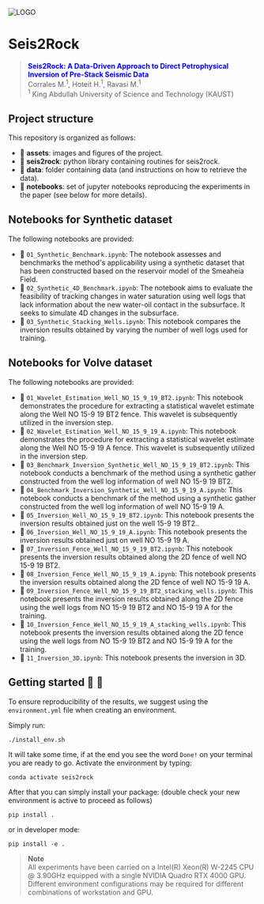 ![LOGO](https://github.com/DIG-Kaust/Seis2Rock/blob/main/assets/Seis2Rock_Banner_Repo.gif)

# Seis2Rock

> **<span style='color: blue;'>Seis2Rock: A Data-Driven Approach to Direct Petrophysical Inversion of Pre-Stack Seismic Data</span>** \
> Corrales M.<sup>1</sup>, Hoteit H.<sup>1</sup>, Ravasi M.<sup>1</sup>\
> <sup>1</sup> King Abdullah University of Science and Technology (KAUST)


## Project structure
This repository is organized as follows:

* :open_file_folder: **assets**: images and figures of the project.
* :open_file_folder: **seis2rock**: python library containing routines for seis2rock.
* :open_file_folder: **data**: folder containing data (and instructions on how to retrieve the data).
* :open_file_folder: **notebooks**: set of jupyter notebooks reproducing the experiments in the paper (see below for more details).


## Notebooks for Synthetic dataset
The following notebooks are provided:

- :orange_book: ``01_Synthetic_Benchmark.ipynb``: The notebook assesses and benchmarks the method's applicability using a synthetic dataset that has been constructed based on the reservoir model of the Smeaheia Field.
- :orange_book: ``02_Synthetic_4D_Benchmark.ipynb``: The notebook aims to evaluate the feasibility of tracking changes in water saturation using well logs that lack information about the new water-oil contact in the subsurface. It seeks to simulate 4D changes in the subsurface.
- :orange_book: ``03_Synthetic_Stacking_Wells.ipynb``: This notebook compares the inversion results obtained by varying the number of well logs used for training.

## Notebooks for Volve dataset
The following notebooks are provided:

- :blue_book: ``01_Wavelet_Estimation_Well_NO_15_9_19_BT2.ipynb``: This notebook demonstrates the procedure for extracting a statistical wavelet estimate along the Well NO 15-9 19 BT2 fence. This wavelet is subsequently utilized in the inversion step.
- :blue_book: ``02_Wavelet_Estimation_Well_NO_15_9_19_A.ipynb``: This notebook demonstrates the procedure for extracting a statistical wavelet estimate along the Well NO 15-9 19 A fence. This wavelet is subsequently utilized in the inversion step.
- :blue_book: ``03_Benchmark_Inversion_Synthetic_Well_NO_15_9_19_BT2.ipynb``: This notebook conducts a benchmark of the method using a synthetic gather constructed from the well log information of well NO 15-9 19 BT2.
- :blue_book: ``04_Benchmark_Inversion_Synthetic_Well_NO_15_9_19_A.ipynb``: This notebook conducts a benchmark of the method using a synthetic gather constructed from the well log information of well NO 15-9 19 A.
- :blue_book: ``05_Inversion_Well_NO_15_9_19_BT2.ipynb``: This notebook presents the inversion results obtained just on the well 15-9 19 BT2..
- :blue_book: ``06_Inversion_Well_NO_15_9_19_A.ipynb``: This notebook presents the inversion results obtained just on well NO 15-9 19 A.
- :blue_book: ``07_Inversion_Fence_Well_NO_15_9_19_BT2.ipynb``: This notebook presents the inversion results obtained along the 2D fence of well NO 15-9 19 BT2.
- :blue_book: ``08_Inversion_Fence_Well_NO_15_9_19_A.ipynb``: This notebook presents the inversion results obtained along the 2D fence of well NO 15-9 19 A.
- :blue_book: ``09_Inversion_Fence_Well_NO_15_9_19_BT2_stacking_wells.ipynb``: This notebook presents the inversion results obtained along the 2D fence using the well logs from NO 15-9 19 BT2 and NO 15-9 19 A for the training.
- :blue_book: ``10_Inversion_Fence_Well_NO_15_9_19_A_stacking_wells.ipynb``: This notebook presents the inversion results obtained along the 2D fence using the well logs from NO 15-9 19 BT2 and NO 15-9 19 A for the training.
- :blue_book: ``11_Inversion_3D.ipynb``: This notebook presents the inversion in 3D. 

## Getting started :space_invader: :robot:
To ensure reproducibility of the results, we suggest using the `environment.yml` file when creating an environment.

Simply run:
```
./install_env.sh
```
It will take some time, if at the end you see the word `Done!` on your terminal you are ready to go. Αctivate the environment by typing:
```
conda activate seis2rock
```

After that you can simply install your package: (double check your new environment is active to proceed as follows)
```
pip install .
```
or in developer mode:
```
pip install -e .
```


> **Note** <br>
> All experiments have been carried on a Intel(R) Xeon(R) W-2245 CPU @ 3.90GHz equipped with a single NVIDIA Quadro
> RTX 4000 GPU. Different environment configurations may be required for different combinations of workstation and GPU.


